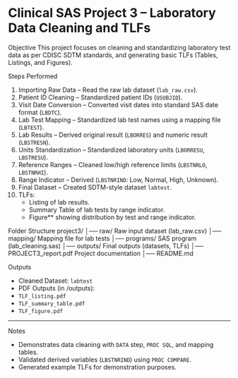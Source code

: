 # Clinical SAS Project 3 – Laboratory Data Cleaning and TLFs

   Objective
This project focuses on cleaning and standardizing laboratory test data as per CDISC SDTM standards, and generating basic TLFs (Tables, Listings, and Figures).

   Steps Performed
1. Importing Raw Data – Read the raw lab dataset (`lab_raw.csv`).
2. Patient ID Cleaning – Standardized patient IDs (`USUBJID`).
3. Visit Date Conversion – Converted visit dates into standard SAS date format (`LBDTC`).
4. Lab Test Mapping – Standardized lab test names using a mapping file (`LBTEST`).
5. Lab Results – Derived original result (`LBORRES`) and numeric result (`LBSTRESN`).
6. Units Standardization – Standardized laboratory units (`LBORRESU`, `LBSTRESU`).
7. Reference Ranges – Cleaned low/high reference limits (`LBSTNRLO`, `LBSTNRHI`).
8. Range Indicator – Derived (`LBSTNRIND`: Low, Normal, High, Unknown).
9. Final Dataset – Created SDTM-style dataset `labtest`.
10. TLFs:
    - Listing of lab results.
    - Summary Table of lab tests by range indicator.
    - Figure** showing distribution by test and range indicator.

Folder Structure
project3/
│── raw/ Raw input dataset (lab_raw.csv)
│── mapping/ Mapping file for lab tests
│── programs/ SAS program (lab_cleaning.sas)
│── outputs/ Final outputs (datasets, TLFs)
│── PROJECT3_report.pdf Project documentation
│── README.md


  Outputs
- Cleaned Dataset: `labtest`
- PDF Outputs (in /outputs):
- `TLF_listing.pdf`
- `TLF_summary_table.pdf`
- `TLF_figure.pdf`

---

  Notes
- Demonstrates data cleaning with `DATA` step, `PROC SQL`, and mapping tables.
- Validated derived variables (`LBSTNRIND`) using `PROC COMPARE`.
- Generated example TLFs for demonstration purposes.
